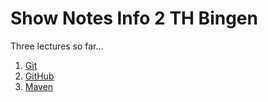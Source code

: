 # Show Notes Info 2 TH Bingen


Three lectures so far...

1. [Git](01-git.md)
2. [GitHub](02-github.md)
3. [Maven](03-maven.md)
